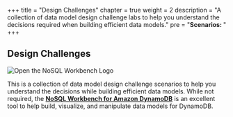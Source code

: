 +++
title = "Design Challenges"
chapter = true
weight = 2
description = "A collection of data model design challenge labs to help you understand the decisions required when building efficient data models."
pre = "<b>Scenarios: </b>"
+++
## Design Challenges

![Open the NoSQL Workbench Logo](/images/nosql_wb.png)

This is a collection of data model design challenge scenarios to help you understand the decisions while building efficient data models. While not required, the **[NoSQL Workbench for Amazon DynamoDB](https://docs.aws.amazon.com/amazondynamodb/latest/developerguide/workbench.html)** is an excellent tool to help build, visualize, and manipulate data models for DynamoDB.
